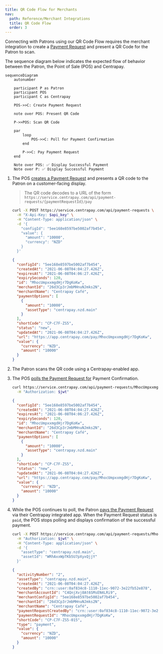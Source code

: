 ```yaml
---
title: QR Code Flow for Merchants
nav:
  path: Reference/Merchant Integrations
  title: QR Code Flow
  order: 3
---
```


Connecting with Patrons using our QR Code Flow requires the merchant integration to create a [Payment Request](https://docs.centrapay.com/api/payment-requests) and present a QR Code for the Patron to scan.

The sequence diagram below indicates the expected flow of behavior between the Patron, the Point of Sale (POS) and Centrapay.

```mermaid
sequenceDiagram
	autonumber

	participant P as Patron
	participant POS
	participant C as Centrapay

	POS->>C: Create Payment Request

	note over POS: Present QR Code

	P->>POS: Scan QR Code

	par
		loop
			POS->>C: Poll for Payment Confirmation
		end

		P->>C: Pay Payment Request
	end

	Note over POS: ✅ Display Successful Payment
	Note over P: ✅ Display Successful Payment
```

1. The POS [creates a Payment Request](https://docs.centrapay.com/api/payment-requests#create-a-payment-request) and presents a QR code to the Patron on a customer-facing display.

    > The QR code decodes to a URL of the form `https://service.centrapay.com/api/payment-requests/{paymentRequestId}/pay`

    ```bash [Request]
    curl -X POST https://service.centrapay.com/api/payment-requests \
      -H "X-Api-Key: $api_key" \
      -H "Content-Type: application/json" \
      -d '{
        "configId": "5ee168e8597be5002af7b454",
        "value": {
          "amount": "10000",
          "currency": "NZD"
        }
      }'
    ```

    ```json [Response]
    {
      "configId": "5ee168e8597be5002af7b454",
      "createdAt": "2021-06-08T04:04:27.426Z",
      "expiresAt": "2021-06-08T04:06:27.426Z",
      "expirySeconds": 120,
      "id": "MhocUmpxxmgdHjr7DgKoKw",
      "merchantId": "26d3Cp3rJmbMHnuNJmks2N",
      "merchantName": "Centrapay Café",
      "paymentOptions": [
        {
          "amount": "10000",
          "assetType": "centrapay.nzd.main"
        }
      ],
      "shortCode": "CP-C7F-ZS5",
      "status": "new",
      "updatedAt": "2021-06-08T04:04:27.426Z",
      "url": "https://app.centrapay.com/pay/MhocUmpxxmgdHjr7DgKoKw",
      "value": {
        "currency": "NZD",
        "amount": "10000"
      }
    }
    ```

2. The Patron scans the QR code using a Centrapay-enabled app.
3. The POS [polls the Payment Request for](https://docs.centrapay.com/api/payment-requests#get-a-payment-request) Payment Confirmation.

    ```bash [Request]
    curl https://service.centrapay.com/api/payment-requests/MhocUmpxxmgdHjr7DgKoKw \
      -H "Authorization: $jwt"
    ```

    ```json [Response]
    {
      "configId": "5ee168e8597be5002af7b454",
      "createdAt": "2021-06-08T04:04:27.426Z",
      "expiresAt": "2021-06-08T04:06:27.426Z",
      "expirySeconds": 120,
      "id": "MhocUmpxxmgdHjr7DgKoKw",
      "merchantId": "26d3Cp3rJmbMHnuNJmks2N",
      "merchantName": "Centrapay Café",
      "paymentOptions": [
        {
          "amount": "10000",
          "assetType": "centrapay.nzd.main"
        }
      ],
      "shortCode": "CP-C7F-ZS5",
      "status": "new",
      "updatedAt": "2021-06-08T04:04:27.426Z",
      "url": "https://app.centrapay.com/pay/MhocUmpxxmgdHjr7DgKoKw",
      "value": {
        "currency": "NZD",
        "amount": "10000"
      }
    }
    ```

4. While the POS continues to poll, the Patron [pays the Payment Request](https://docs.centrapay.com/api/payment-requests#pay-a-payment-request-experimental) via their Centrapay integrated app. When the Payment Request status is `paid`, the POS stops polling and displays confirmation of the successful payment.

    ```bash [Request]
    curl -X POST https://service.centrapay.com/api/payment-requests/MhocUmpxxmgdHjr7DgKoKw/pay \
      -H "Authorization: $jwt" \
      -H "Content-Type: application/json" \
      -d '{
        "assetType": "centrapay.nzd.main",
        "assetId": "WRhAxxWpTKb5U7pXyxQjjY"
      }'
    ```

    ```json [Response]
    {
      "activityNumber": "2",
      "assetType": "centrapay.nzd.main",
      "createdAt": "2021-06-08T04:04:27.426Z",
      "createdBy": "crn::user:0af834c8-1110-11ec-9072-3e22fb52e878",
      "merchantAccountId": "C4QnjXvj8At6SMsEN4LRi9",
      "merchantConfigId": "5ee168e8597be5002af7b454",
      "merchantId": "26d3Cp3rJmbMHnuNJmks2N",
      "merchantName": "Centrapay Café",
      "paymentRequestCreatedBy": "crn::user:0af834c8-1110-11ec-9072-3e22fb52e878",
      "paymentRequestId": "MhocUmpxxmgdHjr7DgKoKw",
      "shortCode": "CP-C7F-ZS5-015",
      "type": "payment",
      "value": {
        "currency": "NZD",
        "amount": "10000"
      }
    }
    ```

